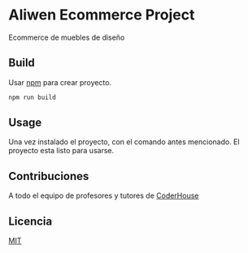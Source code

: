 # Aliwen Ecommerce Project

Ecommerce de muebles de diseño

## Build

Usar [npm](https://npm.com/) para crear proyecto.

```bash
npm run build
```

## Usage

Una vez instalado el proyecto, con el comando antes mencionado. El proyecto esta listo para usarse.

## Contribuciones
A todo el equipo de profesores y tutores de [CoderHouse](https://coderhouse.com.ar)
## Licencia
[MIT](https://choosealicense.com/licenses/mit/)
